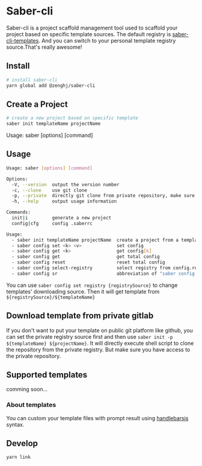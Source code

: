 # Saber-cli

Saber-cli is a project scaffold management tool used to scaffold your project based on specific template sources. The default registry is [saber-cli-templates](https://github.com/saber-cli-templates). And you can switch to your personal template registry source.That's really awesome!

## Install

```bash
# install saber-cli
yarn global add @zenghj/saber-cli
```

## Create a Project

```bash
# create a new project based on specific template
saber init templateName projectName
```

Usage: saber [options] [command]

## Usage

```bash
Usage: saber [options] [command]

Options:
  -V, --version  output the version number
  -c, --clone    use git clone
  -p, --private  directly git clone from private repository, make sure you have access to the repository
  -h, --help     output usage information

Commands:
  init|i         generate a new project
  config|cfg     config .saberrc

Usage:
  - saber init templateName projectName  create a project from a template
  - saber config set <k> <v>             set config
  - saber config get <k>                 get config[k]
  - saber config get                     get total config
  - saber config reset                   reset total config
  - saber config select-registry         select registry from config.registries
  - saber config sr                      abbreviation of "saber config select-registry"
```

You can use `saber config set registry {registrySource}` to change templates' downloading source. Then it will get template from `${registrySource}/${templateName}`

## Download template from private gitlab

If you don't want to put your template on public git platform like github, you can set the private registry source first and then use `saber init -p ${templateName} ${projectName}`. It will directly execute shell script to clone the repository from the private registry. But make sure you have access to the private repository.


## Supported templates

comming soon...

### About templates

You can custom your template files with prompt result using [handlebarsjs](https://handlebarsjs.com/) syntax.

## Develop

```
yarn link 
```